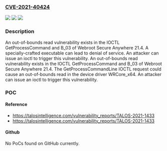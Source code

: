 ### [CVE-2021-40424](https://cve.mitre.org/cgi-bin/cvename.cgi?name=CVE-2021-40424)
![](https://img.shields.io/static/v1?label=Product&message=Secure%20Anywhere&color=blue)
![](https://img.shields.io/static/v1?label=Version&message=%3D%2021.4%20&color=brighgreen)
![](https://img.shields.io/static/v1?label=Vulnerability&message=CWE-125%3A%20Out-of-bounds%20Read&color=brighgreen)

### Description

An out-of-bounds read vulnerability exists in the IOCTL GetProcessCommand and B_03 of Webroot Secure Anywhere 21.4. A specially-crafted executable can lead to denial of service. An attacker can issue an ioctl to trigger this vulnerability. An out-of-bounds read vulnerability exists in the IOCTL GetProcessCommand and B_03 of Webroot Secure Anywhere 21.4. The GetProcessCommandLine IOCTL request could cause an out-of-bounds read in the device driver WRCore_x64. An attacker can issue an ioctl to trigger this vulnerability.

### POC

#### Reference
- https://talosintelligence.com/vulnerability_reports/TALOS-2021-1433
- https://talosintelligence.com/vulnerability_reports/TALOS-2021-1433

#### Github
No PoCs found on GitHub currently.


